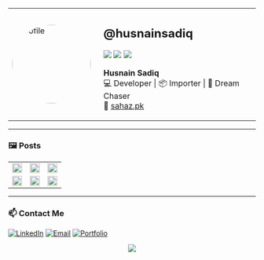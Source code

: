 <!-- Fake Instagram Profile UI -->

<table>
  <tr>
    <td width="170px">
      <img src="https://i.imgur.com/NpJ9vYp.png" width="160" style="border-radius:50%" alt="profile" />
    </td>
    <td>
      <h2>@husnainsadiq</h2>
      <p>
        <img src="https://img.shields.io/badge/114-Posts-blue?style=flat-square" />
        <img src="https://img.shields.io/badge/7.2k-Followers-pink?style=flat-square" />
        <img src="https://img.shields.io/badge/983-Following-orange?style=flat-square" />
      </p>
      <p><strong>Husnain Sadiq</strong><br/>
      💻 Developer | 📦 Importer | 🎯 Dream Chaser<br/>
      🔗 <a href="https://sahaz.pk">sahaz.pk</a></p>
    </td>
  </tr>
</table>

---

### 🖼️ Posts

<table>
  <tr>
    <td><img src="https://source.unsplash.com/random/300x300?code" width="100%"/></td>
    <td><img src="https://source.unsplash.com/random/300x300?startup" width="100%"/></td>
    <td><img src="https://source.unsplash.com/random/300x300?business" width="100%"/></td>
  </tr>
  <tr>
    <td><img src="https://source.unsplash.com/random/301x301?laptop" width="100%"/></td>
    <td><img src="https://source.unsplash.com/random/302x302?tech" width="100%"/></td>
    <td><img src="https://source.unsplash.com/random/303x303?javascript" width="100%"/></td>
  </tr>
</table>

---

### 📫 Contact Me

[![LinkedIn](https://img.shields.io/badge/-LinkedIn-blue?logo=linkedin&logoColor=white)](https://linkedin.com/in/yourlinkedin)
[![Email](https://img.shields.io/badge/-Email-D14836?logo=gmail&logoColor=white)](mailto:youremail@gmail.com)
[![Portfolio](https://img.shields.io/badge/-Sahaz.pk-000?logo=google-chrome&logoColor=white)](https://sahaz.pk)

<p align="center">
  <img src="https://komarev.com/ghpvc/?username=yourusername&label=Profile%20Views&color=FF69B4&style=flat-square" />
</p>
